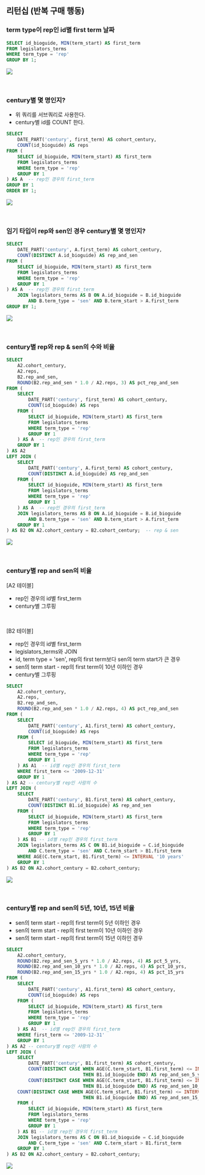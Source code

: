 ## 리턴십 (반복 구매 행동)

### term type이 rep인 id별 first term 날짜 
```sql
SELECT id_bioguide, MIN(term_start) AS first_term
FROM legislators_terms
WHERE term_type = 'rep'
GROUP BY 1;
```
![](https://velog.velcdn.com/images/ddoddo/post/49b1b300-4dcb-4e32-a4ec-8562c1821be8/image.png)

<br>

### century별 몇 명인지?
- 위 쿼리를 서브쿼리로 사용한다.
- century별 id를 COUNT 한다.
```sql
SELECT
	DATE_PART('century', first_term) AS cohort_century,
	COUNT(id_bioguide) AS reps
FROM (
	SELECT id_bioguide, MIN(term_start) AS first_term
	FROM legislators_terms
	WHERE term_type = 'rep'
	GROUP BY 1
) AS A  -- rep인 경우의 first_term
GROUP BY 1
ORDER BY 1;
```
![](https://velog.velcdn.com/images/ddoddo/post/707fd362-b1d9-41c0-a1e9-e143e667a972/image.png)

<br>

### 임기 타입이 rep와 sen인 경우 century별 몇 명인지?
```sql
SELECT
	DATE_PART('century', A.first_term) AS cohort_century,
	COUNT(DISTINCT A.id_bioguide) AS rep_and_sen
FROM (
	SELECT id_bioguide, MIN(term_start) AS first_term
	FROM legislators_terms
	WHERE term_type = 'rep'
	GROUP BY 1
) AS A  -- rep인 경우의 first_term
	JOIN legislators_terms AS B ON A.id_bioguide = B.id_bioguide
		AND B.term_type = 'sen' AND B.term_start > A.first_term
GROUP BY 1;
```
![](https://velog.velcdn.com/images/ddoddo/post/e104435f-8c86-455a-ad3f-9ac88a76e8ad/image.png)

<br>

### century별 rep와 rep & sen의 수와 비율
```sql
SELECT
	A2.cohort_century,
	A2.reps,
	B2.rep_and_sen,
	ROUND(B2.rep_and_sen * 1.0 / A2.reps, 3) AS pct_rep_and_sen
FROM (
	SELECT
		DATE_PART('century', first_term) AS cohort_century,
		COUNT(id_bioguide) AS reps
	FROM (
		SELECT id_bioguide, MIN(term_start) AS first_term
		FROM legislators_terms
		WHERE term_type = 'rep'
		GROUP BY 1
	) AS A  -- rep인 경우의 first_term
	GROUP BY 1
) AS A2
LEFT JOIN (
	SELECT
		DATE_PART('century', A.first_term) AS cohort_century,
		COUNT(DISTINCT A.id_bioguide) AS rep_and_sen
	FROM (
		SELECT id_bioguide, MIN(term_start) AS first_term
		FROM legislators_terms
		WHERE term_type = 'rep'
		GROUP BY 1
	) AS A  -- rep인 경우의 first_term
	JOIN legislators_terms AS B ON A.id_bioguide = B.id_bioguide
		AND B.term_type = 'sen' AND B.term_start > A.first_term
	GROUP BY 1
) AS B2 ON A2.cohort_century = B2.cohort_century;  -- rep & sen
```
![](https://velog.velcdn.com/images/ddoddo/post/0e670c8c-65e1-40e8-90c5-0ba37a482092/image.png)

<br>

### century별 rep and sen의 비율
[A2 테이블]
- rep인 경우의 id별 first_term
- century별 그루핑

<br>

[B2 테이블]
- rep인 경우의 id별 first_term
- legislators_terms와 JOIN
- id, term type = 'sen', rep의 first term보다 sen의 term start가 큰 경우
- sen의 term start - rep의 first term이 10년 이하인 경우
- century별 그루핑

```sql
SELECT
	A2.cohort_century,
	A2.reps,
	B2.rep_and_sen,
	ROUND(B2.rep_and_sen * 1.0 / A2.reps, 4) AS pct_rep_and_sen
FROM (
	SELECT
		DATE_PART('century', A1.first_term) AS cohort_century,
		COUNT(id_bioguide) AS reps
	FROM (
		SELECT id_bioguide, MIN(term_start) AS first_term
		FROM legislators_terms
		WHERE term_type = 'rep'
		GROUP BY 1
	) AS A1  -- id별 rep인 경우의 first_term
	WHERE first_term <= '2009-12-31'
	GROUP BY 1
) AS A2 -- century별 rep인 사람의 수 
LEFT JOIN (
	SELECT
		DATE_PART('century', B1.first_term) AS cohort_century,
		COUNT(DISTINCT B1.id_bioguide) AS rep_and_sen
	FROM (
		SELECT id_bioguide, MIN(term_start) AS first_term
		FROM legislators_terms
		WHERE term_type = 'rep'
		GROUP BY 1
	) AS B1 -- id별 rep인 경우의 first_term
	JOIN legislators_terms AS C ON B1.id_bioguide = C.id_bioguide
		AND C.term_type = 'sen' AND C.term_start > B1.first_term
	WHERE AGE(C.term_start, B1.first_term) <= INTERVAL '10 years'
	GROUP BY 1
) AS B2 ON A2.cohort_century = B2.cohort_century;
```
![](https://velog.velcdn.com/images/ddoddo/post/1db7c9fe-8b44-49b5-bdc9-f48b77c58e2a/image.png)

<br>

### century별 rep and sen의 5년, 10년, 15년 비율
- sen의 term start - rep의 first term이 5년 이하인 경우
- sen의 term start - rep의 first term이 10년 이하인 경우
- sen의 term start - rep의 first term이 15년 이하인 경우
```sql
SELECT
	A2.cohort_century,
	ROUND(B2.rep_and_sen_5_yrs * 1.0 / A2.reps, 4) AS pct_5_yrs,
	ROUND(B2.rep_and_sen_10_yrs * 1.0 / A2.reps, 4) AS pct_10_yrs,
	ROUND(B2.rep_and_sen_15_yrs * 1.0 / A2.reps, 4) AS pct_15_yrs
FROM (
	SELECT
		DATE_PART('century', A1.first_term) AS cohort_century,
		COUNT(id_bioguide) AS reps
	FROM (
		SELECT id_bioguide, MIN(term_start) AS first_term
		FROM legislators_terms
		WHERE term_type = 'rep'
		GROUP BY 1
	) AS A1  -- id별 rep인 경우의 first_term
	WHERE first_term <= '2009-12-31'
	GROUP BY 1
) AS A2 -- century별 rep인 사람의 수 
LEFT JOIN (
	SELECT
		DATE_PART('century', B1.first_term) AS cohort_century,
		COUNT(DISTINCT CASE WHEN AGE(C.term_start, B1.first_term) <= INTERVAL '5 years'
							THEN B1.id_bioguide END) AS rep_and_sen_5_yrs,
		COUNT(DISTINCT CASE WHEN AGE(C.term_start, B1.first_term) <= INTERVAL '10 years'
							THEN B1.id_bioguide END) AS rep_and_sen_10_yrs,
	COUNT(DISTINCT CASE WHEN AGE(C.term_start, B1.first_term) <= INTERVAL '15 years'
							THEN B1.id_bioguide END) AS rep_and_sen_15_yrs
	FROM (
		SELECT id_bioguide, MIN(term_start) AS first_term
		FROM legislators_terms
		WHERE term_type = 'rep'
		GROUP BY 1
	) AS B1 -- id별 rep인 경우의 first_term
	JOIN legislators_terms AS C ON B1.id_bioguide = C.id_bioguide
		AND C.term_type = 'sen' AND C.term_start > B1.first_term
	GROUP BY 1
) AS B2 ON A2.cohort_century = B2.cohort_century;
```
![](https://velog.velcdn.com/images/ddoddo/post/ab43fc23-8921-431c-984b-7f66d4b076e5/image.png)

